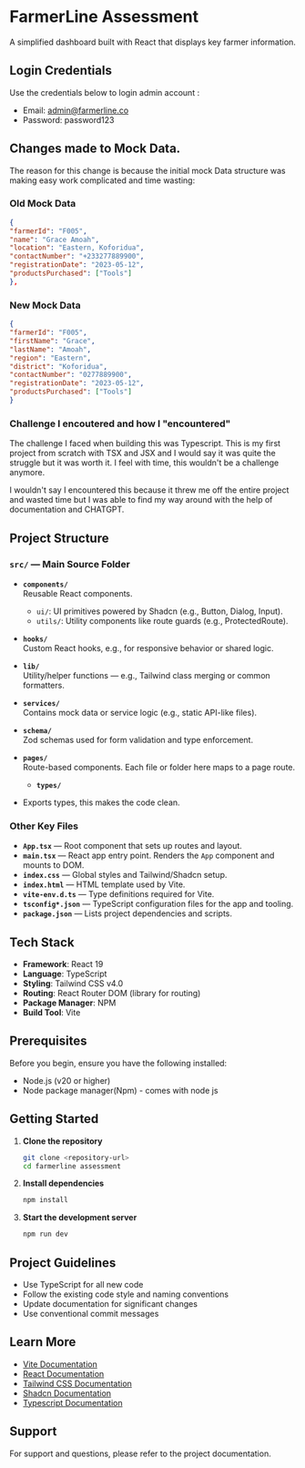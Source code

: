 # FarmerLine Assessment

A simplified dashboard built with React that displays key farmer information.

## Login Credentials
  Use the credentials below to login admin account :

- Email: admin@farmerline.co
- Password: password123

## Changes made to Mock Data.
   The reason for this change is because the initial mock Data structure was making easy work complicated and time wasting:

  ### Old Mock Data   

   ```json                                                             
   {
   "farmerId": "F005",
   "name": "Grace Amoah", 
   "location": "Eastern, Koforidua", 
   "contactNumber": "+233277889900",
   "registrationDate": "2023-05-12",
   "productsPurchased": ["Tools"]
   },
   ```

  ### New Mock Data
   ```json
   {
   "farmerId": "F005",
   "firstName": "Grace", 
   "lastName": "Amoah",
   "region": "Eastern", 
   "district": "Koforidua",
   "contactNumber": "0277889900",
   "registrationDate": "2023-05-12",
   "productsPurchased": ["Tools"]
   }
   ```

  ### Challenge I encoutered and how I "encountered"
  The challenge I faced when building this was Typescript. This is my first project from scratch with TSX and JSX and I would say it was quite the struggle but it was worth it. I feel with time, this wouldn't be a challenge anymore.

  I wouldn't say I encountered this because it threw me off the entire project and wasted time but I was able to find my way around with the help of documentation and CHATGPT.


## Project Structure

### `src/` — Main Source Folder

- **`components/`**  
  Reusable React components.  
  - `ui/`: UI primitives powered by Shadcn (e.g., Button, Dialog, Input).  
  - `utils/`: Utility components like route guards (e.g., ProtectedRoute).

- **`hooks/`**  
  Custom React hooks, e.g., for responsive behavior or shared logic.

- **`lib/`**  
  Utility/helper functions — e.g., Tailwind class merging or common formatters.

- **`services/`**  
  Contains mock data or service logic (e.g., static API-like files).

- **`schema/`**  
  Zod schemas used for form validation and type enforcement.

- **`pages/`**  
  Route-based components. Each file or folder here maps to a page route.

  - **`types/`**  
- Exports types, this makes the code clean.

### Other Key Files

- **`App.tsx`** — Root component that sets up routes and layout.
- **`main.tsx`** — React app entry point. Renders the `App` component and mounts to DOM.
- **`index.css`** — Global styles and Tailwind/Shadcn setup.
- **`index.html`** — HTML template used by Vite.
- **`vite-env.d.ts`** — Type definitions required for Vite.
- **`tsconfig*.json`** — TypeScript configuration files for the app and tooling.
- **`package.json`** — Lists project dependencies and scripts.

  


## Tech Stack

- **Framework**: React 19
- **Language**: TypeScript
- **Styling**: Tailwind CSS v4.0
- **Routing**: React Router DOM (library for routing)
- **Package Manager**: NPM
- **Build Tool**: Vite

## Prerequisites

Before you begin, ensure you have the following installed:

- Node.js (v20 or higher)
- Node package manager(Npm) - comes with node js

## Getting Started

1. **Clone the repository**

   ```bash
   git clone <repository-url>
   cd farmerline assessment
   ```

2. **Install dependencies**

   ```bash
   npm install
   ```

3. **Start the development server**
   ```bash
   npm run dev 
   ```

## Project Guidelines

- Use TypeScript for all new code
- Follow the existing code style and naming conventions
- Update documentation for significant changes
- Use conventional commit messages

## Learn More

- [Vite Documentation](https://vite.dev/)
- [React Documentation](https://react.dev/)
- [Tailwind CSS Documentation](https://tailwindcss.com/)
- [Shadcn Documentation](https://ui.shadcn.com/)
- [Typescript Documentation](https://www.typescriptlang.org/)

## Support

For support and questions, please refer to the project documentation.